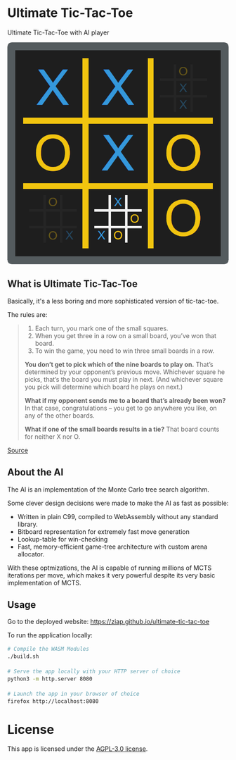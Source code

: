 # Ultimate Tic-Tac-Toe

Ultimate Tic-Tac-Toe with AI player

![](logo.png)

## What is Ultimate Tic-Tac-Toe

Basically, it's a less boring and more sophisticated version of tic-tac-toe.

The rules are:

> 1. Each turn, you mark one of the small squares.
> 2. When you get three in a row on a small board, you’ve won that board.
> 3. To win the game, you need to win three small boards in a row.
>
> **You don’t get to pick which of the nine boards to play on.** That’s
> determined by your opponent’s previous move. Whichever square he picks,
> that’s the board you must play in next. (And whichever square you pick will
> determine which board he plays on next.)
>
> **What if my opponent sends me to a board that’s already been won?** In that
> case, congratulations – you get to go anywhere you like, on any of the other
> boards.
>
> **What if one of the small boards results in a tie?** That board counts for
> neither X nor O.

[Source](https://mathwithbaddrawings.com/2013/06/16/ultimate-tic-tac-toe/)

## About the AI

The AI is an implementation of the Monte Carlo tree search algorithm.

Some clever design decisions were made to make the AI as fast as possible:

- Written in plain C99, compiled to WebAssembly without any standard library.
- Bitboard representation for extremely fast move generation
- Lookup-table for win-checking
- Fast, memory-efficient game-tree architecture with custom arena allocator.

With these optmizations, the AI is capable of running millions of MCTS
iterations per move, which makes it very powerful despite its very basic
implementation of MCTS.

## Usage

Go to the deployed website: <https://ziap.github.io/ultimate-tic-tac-toe>

To run the application locally:

```bash
# Compile the WASM Modules
./build.sh

# Serve the app locally with your HTTP server of choice
python3 -m http.server 8080

# Launch the app in your browser of choice
firefox http://localhost:8080
```

# License

This app is licensed under the [AGPL-3.0 license](LICENSE).
